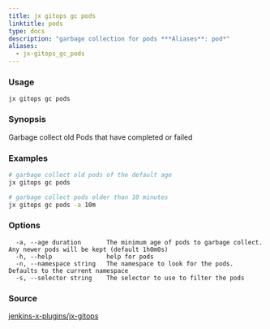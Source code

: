 ```yaml
---
title: jx gitops gc pods
linktitle: pods
type: docs
description: "garbage collection for pods ***Aliases**: pod*"
aliases:
  - jx-gitops_gc_pods
---
```


### Usage

```
jx gitops gc pods
```

### Synopsis

Garbage collect old Pods that have completed or failed

### Examples

  ```bash
  # garbage collect old pods of the default age
  jx gitops gc pods
  
  # garbage collect pods older than 10 minutes
  jx gitops gc pods -a 10m

  ```
### Options

```
  -a, --age duration       The minimum age of pods to garbage collect. Any newer pods will be kept (default 1h0m0s)
  -h, --help               help for pods
  -n, --namespace string   The namespace to look for the pods. Defaults to the current namespace
  -s, --selector string    The selector to use to filter the pods
```



### Source

[jenkins-x-plugins/jx-gitops](https://github.com/jenkins-x-plugins/jx-gitops)
